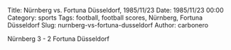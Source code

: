 Title: Nürnberg vs. Fortuna Düsseldorf, 1985/11/23
Date: 1985/11/23 00:00
Category: sports
Tags: football, football scores, Nürnberg, Fortuna Düsseldorf
Slug: nurnberg-vs-fortuna-dusseldorf
Author: carbonero


Nürnberg 3 - 2 Fortuna Düsseldorf
